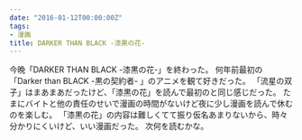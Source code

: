 ```yaml
---
date: "2016-01-12T00:00:00Z"
tags:
- 漫画
title: DARKER THAN BLACK -漆黒の花-
---
```


今晩「DARKER THAN BLACK -漆黒の花-」を終わった。
何年前最初の「Darker than BLACK -黒の契約者- 」のアニメを観て好きだった。
「流星の双子」はまあまあだったけど、「漆黒の花」を読んで最初のと同じ感じだった。
たまにバイトと他の責任のせいで漫画の時間がないけど夜に少し漫画を読んで休むのを楽しむ。
「漆黒の花」の内容は難しくてて振り仮名あまりないから、時々分かりにくいけど、いい漫画だった。
次何を読むかな。
